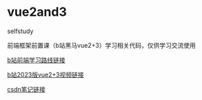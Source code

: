 # vue2and3

selfstudy

前端框架前置课（b站黑马vue2+3）学习相关代码，仅供学习交流使用

[b站前端学习路线链接](https://www.bilibili.com/read/cv10431130/)

[b站2023版vue2+3视频链接](https://www.bilibili.com/video/BV1HV4y1a7n4?p=1)

[csdn笔记链接]()
